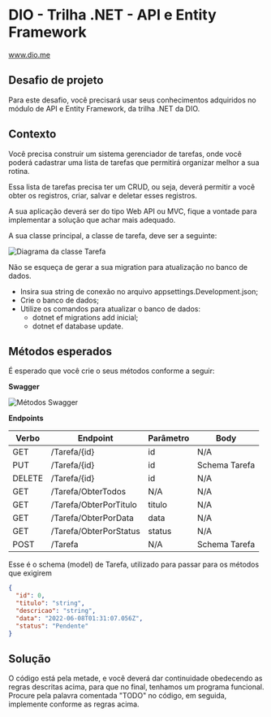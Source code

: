# DIO - Trilha .NET - API e Entity Framework
www.dio.me

## Desafio de projeto
Para este desafio, você precisará usar seus conhecimentos adquiridos no módulo de API e Entity Framework, da trilha .NET da DIO.

## Contexto
Você precisa construir um sistema gerenciador de tarefas, onde você poderá cadastrar uma lista de tarefas que permitirá organizar melhor a sua rotina.

Essa lista de tarefas precisa ter um CRUD, ou seja, deverá permitir a você obter os registros, criar, salvar e deletar esses registros.

A sua aplicação deverá ser do tipo Web API ou MVC, fique a vontade para implementar a solução que achar mais adequado.

A sua classe principal, a classe de tarefa, deve ser a seguinte:

![Diagrama da classe Tarefa](diagrama.png)

Não se esqueça de gerar a sua migration para atualização no banco de dados.

- Insira sua string de conexão no arquivo appsettings.Development.json;
- Crie o banco de dados;
- Utilize os comandos para atualizar o banco de dados:
  -  dotnet ef migrations add inicial;
  -  dotnet ef database update.

## Métodos esperados
É esperado que você crie o seus métodos conforme a seguir:


**Swagger**


![Métodos Swagger](swagger.png)


**Endpoints**


| Verbo  | Endpoint                | Parâmetro | Body          |
|--------|-------------------------|-----------|---------------|
| GET    | /Tarefa/{id}            | id        | N/A           |
| PUT    | /Tarefa/{id}            | id        | Schema Tarefa |
| DELETE | /Tarefa/{id}            | id        | N/A           |
| GET    | /Tarefa/ObterTodos      | N/A       | N/A           |
| GET    | /Tarefa/ObterPorTitulo  | titulo    | N/A           |
| GET    | /Tarefa/ObterPorData    | data      | N/A           |
| GET    | /Tarefa/ObterPorStatus  | status    | N/A           |
| POST   | /Tarefa                 | N/A       | Schema Tarefa |

Esse é o schema (model) de Tarefa, utilizado para passar para os métodos que exigirem

```json
{
  "id": 0,
  "titulo": "string",
  "descricao": "string",
  "data": "2022-06-08T01:31:07.056Z",
  "status": "Pendente"
}
```


## Solução
O código está pela metade, e você deverá dar continuidade obedecendo as regras descritas acima, para que no final, tenhamos um programa funcional. Procure pela palavra comentada "TODO" no código, em seguida, implemente conforme as regras acima.
